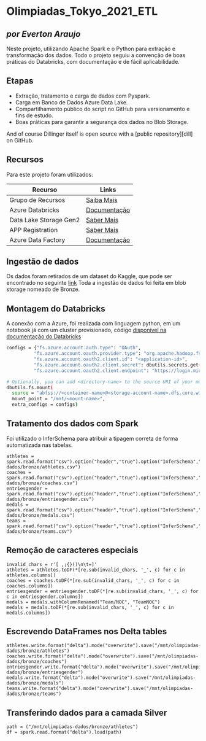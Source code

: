 # Olimpiadas_Tokyo_2021_ETL
## _por Everton Araujo_


Neste projeto, utilizando Apache Spark e o Python para extração e transformação dos dados. Todo o projeto seguiu a convenção de boas práticas do Databricks, com documentação e de fácil aplicabilidade.

## Etapas
- Extração, tratamento e carga de dados com Pyspark.
- Carga em Banco de Dados Azure Data Lake.
- Compartilhamento público do script no GitHub para versionamento e fins de estudo.
- Boas práticas para garantir a segurança dos dados no Blob Storage.





And of course Dillinger itself is open source with a [public repository][dill]
 on GitHub.

## Recursos

Para este projeto foram utilizados:

| Recurso | Links |
| ------ | ------ |
| Grupo de Recursos | [Saiba Mais](https://learn.microsoft.com/pt-br/azure/azure-resource-manager/management/overview)|
| Azure Databricks | [ Documentação](https://learn.microsoft.com/en-us/azure/databricks/) |
| Data Lake Storage Gen2 | [Saber Mais](https://learn.microsoft.com/en-us/azure/storage/blobs/data-lake-storage-introduction)|
|APP Registration | [Saber Mais](https://learn.microsoft.com/pt-br/entra/identity-platform/quickstart-register-app) |
| Azure Data Factory | [Documentação](https://learn.microsoft.com/en-us/azure/data-factory/) |


## Ingestão de dados
Os dados foram retirados de um dataset do Kaggle, que pode ser encontrado no seguinte [link](https://www.kaggle.com/discussions/general/254945)
Toda a ingestão de dados foi feita em blob storage nomeado de  Bronze.

## Montagem do Databricks
A conexão com a Azure, foi realizada com linguagem python, em um notebook já com um cluster provisionado, código [disponível na documentação do Databricks](https://docs.databricks.com/en/dbfs/mounts.html)

```sh
configs = {"fs.azure.account.auth.type": "OAuth",
          "fs.azure.account.oauth.provider.type": "org.apache.hadoop.fs.azurebfs.oauth2.ClientCredsTokenProvider",
          "fs.azure.account.oauth2.client.id": "<application-id>",
          "fs.azure.account.oauth2.client.secret": dbutils.secrets.get(scope="<scope-name>",key="<service-credential-key-name>"),
          "fs.azure.account.oauth2.client.endpoint": "https://login.microsoftonline.com/<directory-id>/oauth2/token"}

# Optionally, you can add <directory-name> to the source URI of your mount point.
dbutils.fs.mount(
  source = "abfss://<container-name>@<storage-account-name>.dfs.core.windows.net/",
  mount_point = "/mnt/<mount-name>",
  extra_configs = configs)
```

## Tratamento dos dados com Spark
Foi utilizado o InferSchema para atribuir a tipagem correta de forma automatizada nas tabelas.

```ssh
athletes = spark.read.format("csv").option("header","true").option("InferSchema","true").load("/mnt/olimpiadas-dados/bronze/athletes.csv")
coaches = spark.read.format("csv").option("header","true").option("InferSchema","true").load("/mnt/olimpiadas-dados/bronze/coaches.csv")
entriesgender = spark.read.format("csv").option("header","true").option("InferSchema","true").load("/mnt/olimpiadas-dados/bronze/entriesgender.csv")
medals = spark.read.format("csv").option("header","true").option("InferSchema","true").load("/mnt/olimpiadas-dados/bronze/medals.csv")
teams = spark.read.format("csv").option("header","true").option("InferSchema","true").load("/mnt/olimpiadas-dados/bronze/teams.csv")
```
## Remoção de caracteres especiais
```ssh
invalid_chars = r'[ ,;{}()\n\t=]'
athletes = athletes.toDF(*[re.sub(invalid_chars, '_', c) for c in athletes.columns])
coaches = coaches.toDF(*[re.sub(invalid_chars, '_', c) for c in coaches.columns])
entriesgender = entriesgender.toDF(*[re.sub(invalid_chars, '_', c) for c in entriesgender.columns])
medals = medals.withColumnRenamed("Team/NOC", "TeamNOC")
medals = medals.toDF(*[re.sub(invalid_chars, '_', c) for c in medals.columns])
```
## Escrevendo DataFrames nos Delta tables
```ssh
athletes.write.format("delta").mode("overwrite").save("/mnt/olimpiadas-dados/bronze/athletes")
coaches.write.format("delta").mode("overwrite").save("/mnt/olimpiadas-dados/bronze/coaches")
entriesgender.write.format("delta").mode("overwrite").save("/mnt/olimpiadas-dados/bronze/entriesgender")
medals.write.format("delta").mode("overwrite").save("/mnt/olimpiadas-dados/bronze/medals")
teams.write.format("delta").mode("overwrite").save("/mnt/olimpiadas-dados/bronze/teams")
```
## Transferindo dados para a camada Silver
```ssh
path = ("/mnt/olimpiadas-dados/bronze/athletes")
df = spark.read.format("delta").load(path)
```


